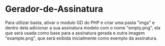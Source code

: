 # Gerador-de-Assinatura
Para utilizar basta, ativar o modulo GD do PHP e criar uma pasta "imgs" e dentro dela adicionar a sua assinatura modelo com o nome "empty.png", ela que será usada como base para a assinatura gerada e outra imagem "example.png", que será exibida inicialmente como exemplo da assinatura.

